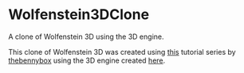 Wolfenstein3DClone
===========

A clone of Wolfenstein 3D using the 3D engine.

This clone of Wolfenstein 3D was created using [this](http://www.youtube.com/playlist?list=PLEETnX-uPtBV7jIbAZNCulZM1cGxJRGYs) tutorial series by [thebennybox](https://github.com/bennyQBD) using the 3D engine created [here](https://github.com/yonsaber/3DGameEngine).
